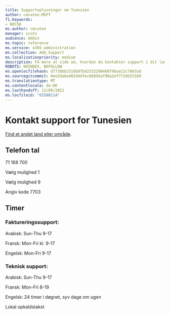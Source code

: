 ```yaml
---
title: Supportoplysninger om Tunesien
author: cmcatee-MSFT
f1.keywords:
- NOCSH
ms.author: cmcatee
manager: scotv
audience: Admin
ms.topic: reference
ms.service: o365-administration
ms.collection: Adm_Support
ms.localizationpriority: medium
description: Få mere at vide om, hvordan du kontakter support i dit land eller område.
ROBOTS: NOINDEX, NOFOLLOW
ms.openlocfilehash: d7738bb2318b8fbd2532200460f9baa12c7863ad
ms.sourcegitcommit: 0ee2dabe402d44fecb6856af98a2ef7720d25189
ms.translationtype: MT
ms.contentlocale: da-DK
ms.lasthandoff: 12/09/2021
ms.locfileid: "63588114"
---
```

# <a name="contact-support-for-tunisia"></a>Kontakt support for Tunesien

[Find et andet land eller område](../get-help-support.md).

## <a name="phone-number"></a>Telefon tal
71 168 700

Vælg mulighed 1

Vælg mulighed 9

Angiv kode 7703

## <a name="hours"></a>Timer
### <a name="billing-support"></a>Faktureringssupport:

Arabisk: Sun-Thu 9-17

Fransk: Mon-Fri kl. 9-17

Engelsk: Mon-Fri 9-17

### <a name="technical-support"></a>Teknisk support:

Arabisk: Sun-Thu 9-17

Fransk: Mon-Fri 8-19

Engelsk: 24 timer i døgnet, syv dage om ugen

Lokal opkaldstakst

